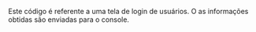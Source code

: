 Este código é referente a uma tela de login de usuários.
O as informações obtidas são enviadas para o console.
